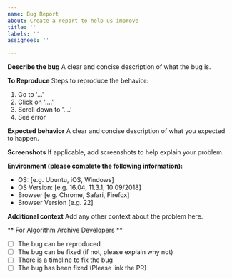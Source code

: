 ```yaml
---
name: Bug Report
about: Create a report to help us improve
title: ''
labels: ''
assignees: ''

---
```


<!--
Thanks for reporting a bug report to the Algorithm Archive!

Please fill in the information below.

If you would like to contact us, we are also available on discord at https://discord.gg/2PEjsR
-->

**Describe the bug**
A clear and concise description of what the bug is.

**To Reproduce**
Steps to reproduce the behavior:
1. Go to '...'
2. Click on '....'
3. Scroll down to '....'
4. See error

**Expected behavior**
A clear and concise description of what you expected to happen.

**Screenshots**
If applicable, add screenshots to help explain your problem.

**Environment (please complete the following information):**
 - OS: [e.g. Ubuntu, iOS, Windows]
 - OS Version: [e.g. 16.04, 11.3.1, 10 09/2018]
 - Browser [e.g. Chrome, Safari, Firefox]
 - Browser Version [e.g. 22]

**Additional context**
Add any other context about the problem here.

<!--- Please leave this section --->
** For Algorithm Archive Developers **
- [ ] The bug can be reproduced
- [ ] The bug can be fixed (if not, please explain why not)
- [ ] There is a timeline to fix the bug
- [ ] The bug has been fixed (Please link the PR)

